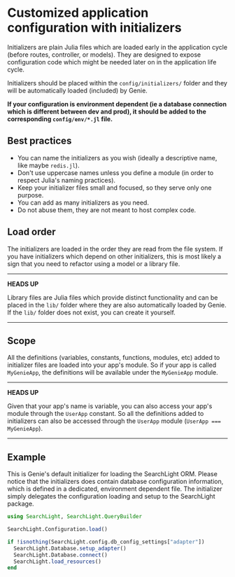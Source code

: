 # Customized application configuration with initializers

Initializers are plain Julia files which are loaded early in the application cycle (before routes, controller, or models). They are designed to expose configuration code which might be needed later on in the application life cycle.

Initializers should be placed within the `config/initializers/` folder and they will be automatically loaded (included) by Genie.

**If your configuration is environment dependent (ie a database connection which is different between dev and prod), it should be added to the corresponding `config/env/*.jl` file.**

## Best practices

* You can name the initializers as you wish (ideally a descriptive name, like maybe `redis.jl`).
* Don't use uppercase names unless you define a module (in order to respect Julia's naming practices).
* Keep your initializer files small and focused, so they serve only one purpose.
* You can add as many initializers as you need.
* Do not abuse them, they are not meant to host complex code.

## Load order

The initializers are loaded in the order they are read from the file system. If you have initializers which depend on other initializers, this is most likely a sign that you need to refactor using a model or a library file.

---
**HEADS UP**

Library files are Julia files which provide distinct functionality and can be placed in the `lib/` folder where they are also automatically loaded by Genie. If the `lib/` folder does not exist, you can create it yourself.

---

## Scope

All the definitions (variables, constants, functions, modules, etc) added to initializer files are loaded into your app's module. So if your app is called `MyGenieApp`, the definitions will be available under the `MyGenieApp` module.

---
**HEADS UP**

Given that your app's name is variable, you can also access your app's module through the `UserApp` constant. So all the definitions added to initializers can also be accessed through the `UserApp` module (`UserApp === MyGenieApp`).

---

## Example

This is Genie's default initializer for loading the SearchLight ORM. Please notice that the initializers does contain database configuration information, which is defined in a dedicated, environment dependent file. The initializer simply delegates the configuration loading and setup to the SearchLight package.

```julia
using SearchLight, SearchLight.QueryBuilder

SearchLight.Configuration.load()

if !isnothing(SearchLight.config.db_config_settings["adapter"])
  SearchLight.Database.setup_adapter()
  SearchLight.Database.connect()
  SearchLight.load_resources()
end
```
